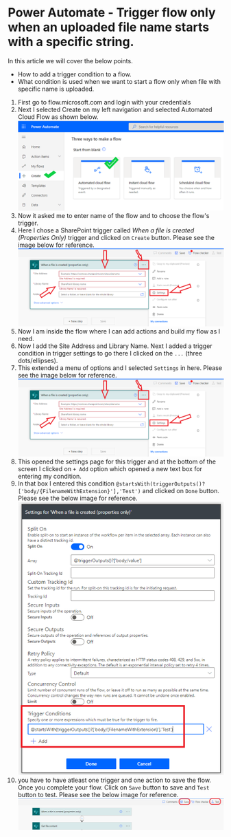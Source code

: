 # Power Automate - Trigger flow only when an uploaded file name starts with a specific string.

In this article we will cover the below points.
- How to add a trigger condition to a flow. 
- What condition is used when we want to start a flow only when file with specific name is uploaded.

1. First go to flow.microsoft.com and login with your credentials
2. Next I selected Create on my left navigation and selected Automated Cloud Flow as shown below.
![PA1](https://github.com/sudheer3v/PowerAutomate/blob/PowerAutomate_DEV/src/Images/PATriggerConditionforName/PA1.png)
3. Now it asked me to enter name of the flow and to choose the flow's trigger.
4. Here I chose a SharePoint trigger called *When a file is created (Properties Only)* trigger and clicked on `Create` button. Please see the image below for reference.
![PA2](https://github.com/sudheer3v/PowerAutomate/blob/PowerAutomate_DEV/src/Images/PATriggerConditionforName/PA3.png)
5. Now I am inside the flow where I can add actions and build my flow as I need.
6. Now I add the Site Address and Library Name. Next I added a trigger condition in trigger settings to go there I clicked on the `...` (three dots/ellipses).
7. This extended a menu of options and I selected `Settings` in here. Please see the image below for reference.
![PA3](https://github.com/sudheer3v/PowerAutomate/blob/PowerAutomate_DEV/src/Images/PATriggerConditionforName/PA3.png)
8. This opened the settings page for this trigger and at the bottom of the screen I clicked on `+ Add` option which opened a new text box for entering my condition.
9. In that box I entered this condition `@startsWith(triggerOutputs()?['body/{FilenameWithExtension}'],'Test')` and clicked on `Done` button. Please see the below image for reference.
![PA4](https://github.com/sudheer3v/PowerAutomate/blob/PowerAutomate_DEV/src/Images/PATriggerConditionforName/PA4.png)
10. you have to have atleast one trigger and one action to save the flow. Once you complete your flow. Click on `Save` button to save and `Test` button to test. Please see the below image for reference.
![PA5](https://github.com/sudheer3v/PowerAutomate/blob/PowerAutomate_DEV/src/Images/PATriggerConditionforName/PA5.png)
